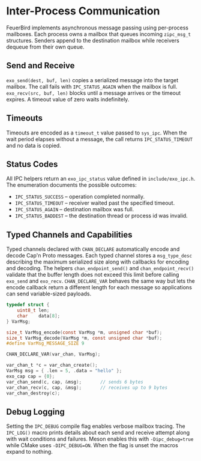 # Inter-Process Communication

FeuerBird implements asynchronous message passing using per-process mailboxes. Each process owns a mailbox that queues incoming `zipc_msg_t` structures. Senders append to the destination mailbox while receivers dequeue from their own queue.

## Send and Receive

`exo_send(dest, buf, len)` copies a serialized message into the target mailbox. The call fails with `IPC_STATUS_AGAIN` when the mailbox is full. `exo_recv(src, buf, len)` blocks until a message arrives or the timeout expires. A timeout value of zero waits indefinitely.

## Timeouts

Timeouts are encoded as a `timeout_t` value passed to `sys_ipc`. When the wait period elapses without a message, the call returns `IPC_STATUS_TIMEOUT` and no data is copied.

## Status Codes

All IPC helpers return an `exo_ipc_status` value defined in
`include/exo_ipc.h`.  The enumeration documents the possible
outcomes:

- `IPC_STATUS_SUCCESS` – operation completed normally.
- `IPC_STATUS_TIMEOUT` – receiver waited past the specified timeout.
- `IPC_STATUS_AGAIN`   – destination mailbox was full.
- `IPC_STATUS_BADDEST` – the destination thread or process id was invalid.

## Typed Channels and Capabilities

Typed channels declared with `CHAN_DECLARE` automatically encode and decode Cap'n Proto messages. Each typed channel stores a `msg_type_desc` describing the maximum serialized size along with callbacks for encoding and decoding. The helpers `chan_endpoint_send()` and `chan_endpoint_recv()` validate that the buffer length does not exceed this limit before calling `exo_send` and `exo_recv`.  `CHAN_DECLARE_VAR` behaves the same way but lets the encode callback return a different length for each message so applications can send variable-sized payloads.

```c
typedef struct {
    uint8_t len;
    char    data[8];
} VarMsg;

size_t VarMsg_encode(const VarMsg *m, unsigned char *buf);
size_t VarMsg_decode(VarMsg *m, const unsigned char *buf);
#define VarMsg_MESSAGE_SIZE 9

CHAN_DECLARE_VAR(var_chan, VarMsg);

var_chan_t *c = var_chan_create();
VarMsg msg = { .len = 5, .data = "hello" };
exo_cap cap = {0};
var_chan_send(c, cap, &msg);       // sends 6 bytes
var_chan_recv(c, cap, &msg);       // receives up to 9 bytes
var_chan_destroy(c);
```

## Debug Logging

Setting the `IPC_DEBUG` compile flag enables verbose mailbox tracing. The
`IPC_LOG()` macro prints details about each send and receive attempt along
with wait conditions and failures. Meson enables this with `-Dipc_debug=true`
while CMake uses `-DIPC_DEBUG=ON`. When the flag is unset the macros expand
to nothing.

